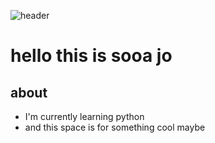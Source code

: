 
![header](https://capsule-render.vercel.app/api?type=venom&color=auto&height=300&section=header&text=JOSOOA&fontSize=90)

# hello this is sooa jo

## about
- I'm currently learning python
- and this space is for something cool maybe